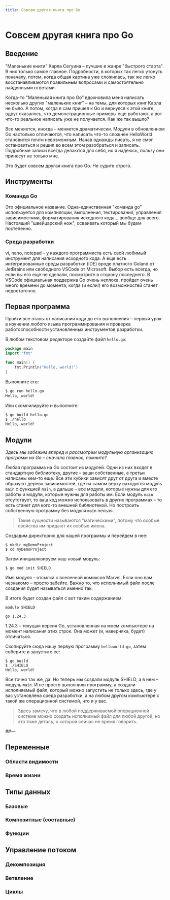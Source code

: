 ```yaml
---
title: Совсем другая книга про Go
---
```


# Совсем другая книга про Go
## Введение

"Маленькие книги" Карла Сегуина – лучшие в жанре "быстрого старта". В них только самое главное. Подробности, в которых так легко утонуть поначалу, потом, когда общая картина уже сложилась, так же легко восстанавливаются правильным вопросами и самостоятельно найденными ответами.

Когда-то "Маленькая книга про Go" вдохновила меня написать несколько других "маленьких книг" – на темы, для которых книг Карла не было. А потом, когда я сам пришел к Go и вернулся к этой книге, вдруг оказалось, что демонстрационные примеры еще работают, а вот что-то реальное написать уже не получается. Как же так вышло?

Все меняется, иногда – меняется драматически. Модули в обновленном Go настолько отличаются, что написать что-то сложнее HelloWorld становится почти невозможным. Начав однажды писать, я не смог остановиться и решил во всем этом разобраться и записать. Подробные записи всегда делаются для себя, но я надеюсь, пользу они принесут не только мне. 

Это будет совсем другая книга про Go. Не судите строго.

## Инструменты

### Команда Go

Это официальное название. Одна-единственная "команда go" используется для компиляции, выполнения, тестирования, управления зависимостями, форматирования исходного кода… вообще для всего.  Настоящий "швейцарский нож", осваивать который мы будем постепенно.

### Среда разработки

vi, nano, notepad – у каждого программиста есть свой любимый инструмент для написания исходного кода. А еще есть интегрированные среды разработки (IDE) вроде платного Goland от JetBrains или свободного VSCode от Microsoft. Выбор есть всегда, но если вы его еще не сделали, посмотрите в сторону последнего. В VSCode официальная поддержка Go очень неплоха, пройдет очень много времени до момента, когда (и если!) его возможностей станет недостаточно.

## Первая программа

Пройти все этапы от написания кода до его выполнения – первый урок в изучении любого языка программирования и проверка работоспособности установленных инструментов разработки.

В любом текстовом редакторе создайте файл `hello.go`:

~~~go
package main
import "fmt"

func main() {
    fmt.Println("Hello, world!")
}
~~~

Выполните его:

~~~bash
$ go run hello.go
Hello, world!
~~~

Или скомпилируйте и выполните:

~~~bash
$ go build hello.go
$ ./hello
Hello, world!
~~~

## Модули

*Здесь мы забежим вперед и рассмотрим модульную организацию программ на Go – сначала главное, помните?*











Любая программа на Go состоит из модулей. Одни из них входят в стандартную библиотеку, другие – ваши собственные, а третьи написаны кем-то еще. Все эти кубики зависят друг от друга и вместе образуют дерево зависимостей, где на самом верху находится модуль `main` c функцией `main`, а дальше – все модули, которые нужны для его работы и модули, которые нужны для работы им. Если модуль `main` отсутствует, то ваш код можно использовать в других программах – то есть станет для кого-то внешней библиотекой. Но построить собственную программу без модуля `main` нельзя. 

> Такие сущности называются "магическими", потому что особые свойства им придают их особые имена.

















Создадим директорию для нашей программы и перейдем в нее:

~~~
$ mkdir myDemoProject
$ cd myDemoProject
~~~

Затем инициализируем наш новый модуль:

~~~
$ go mod init SHIELD
~~~

Имя модуля – отсылка к вселенной комиксов Marvel. Если оно вам незнакомо – просто забейте. Важно то, что исполнимый файл после создания будет называться именно так.

В итоге будет создан файл с вот таким содержанием:

~~~
module SHIELD

go 1.24.3
~~~

1.24.3 – текущая версия Go, установленная на моем компьютере на момент написания этих строк. Она может (и, наверняка, будет) отличаться.

Скопируйте сюда нашу первую программу `helloworld.go`, затем соберите и запустите ее:

~~~
$ go build
$ ./SHIELD
Hello, world!
~~~

Все точно так же, да. Но теперь мы создали модуль SHIELD, а в нем – модуль `main`. И не просто выполнили программу, а создали исполняемый файл, который можно запустить не только здесь, где у вас установлена среда разработки, а на любом другом компьютере с такой же операционной системой, что и у вас.

> Здесь замечу, что в любой поддерживаемой операционной системе можно создать исполнимый файл для любой другой, но это тоже деталь, о которой сейчас не время говорить.





##— 

## Переменные

### Области видимости

### Время жизни

## Типы данных

### Базовые

### Композитные (составные)

### Функции

## Управление потоком

### Декомпозиция

### Ветвление

### Циклы
